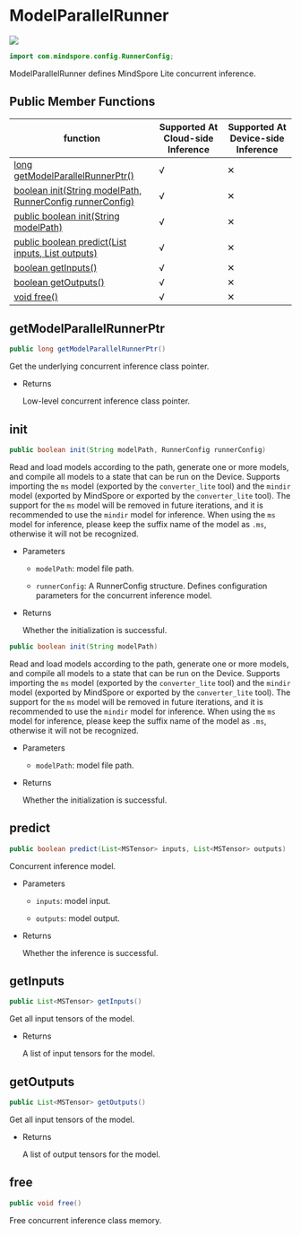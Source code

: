 # ModelParallelRunner

<a href="https://gitee.com/mindspore/docs/blob/master/docs/lite/api/source_en/api_java/model_parallel_runner.md" target="_blank"><img src="https://mindspore-website.obs.cn-north-4.myhuaweicloud.com/website-images/master/resource/_static/logo_source_en.png"></a>

```java
import com.mindspore.config.RunnerConfig;
```

ModelParallelRunner defines MindSpore Lite concurrent inference.

## Public Member Functions

| function                                                       | Supported At Cloud-side Inference | Supported At Device-side Inference |
| ------------------------------------------------------------   |--------|--------|
| [long getModelParallelRunnerPtr()](#getmodelparallelrunnerptr) | √      | ✕      |
| [boolean init(String modelPath, RunnerConfig runnerConfig)](#init)         | √      | ✕      |
| [public boolean init(String modelPath)](#init) | √      | ✕      |
| [public boolean predict(List<MSTensor> inputs, List<MSTensor> outputs)](#predict)   | √      | ✕      |
| [boolean getInputs()](#getinputs)                              | √      | ✕      |
| [boolean getOutputs()](#getoutputs)                            | √      | ✕      |
| [void free()](#free)                                           | √      | ✕      |

## getModelParallelRunnerPtr

```java
public long getModelParallelRunnerPtr()
```

Get the underlying concurrent inference class pointer.

- Returns

  Low-level concurrent inference class pointer.

## init

```java
public boolean init(String modelPath, RunnerConfig runnerConfig)
```

Read and load models according to the path, generate one or more models, and compile all models to a state that can be run on the Device. Supports importing the `ms` model (exported by the `converter_lite` tool) and the `mindir` model (exported by MindSpore or exported by the `converter_lite` tool). The support for the `ms` model will be removed in future iterations, and it is recommended to use the `mindir` model for inference. When using the `ms` model for inference, please keep the suffix name of the model as `.ms`, otherwise it will not be recognized.

- Parameters

    - `modelPath`: model file path.

    - `runnerConfig`: A RunnerConfig structure. Defines configuration parameters for the concurrent inference model.

- Returns

  Whether the initialization is successful.

```java
public boolean init(String modelPath)
```

Read and load models according to the path, generate one or more models, and compile all models to a state that can be run on the Device. Supports importing the `ms` model (exported by the `converter_lite` tool) and the `mindir` model (exported by MindSpore or exported by the `converter_lite` tool). The support for the `ms` model will be removed in future iterations, and it is recommended to use the `mindir` model for inference. When using the `ms` model for inference, please keep the suffix name of the model as `.ms`, otherwise it will not be recognized.

- Parameters

    - `modelPath`: model file path.

- Returns

  Whether the initialization is successful.

## predict

```java
public boolean predict(List<MSTensor> inputs, List<MSTensor> outputs)
```

Concurrent inference model.

- Parameters

    - `inputs`: model input.

    - `outputs`: model output.

- Returns

  Whether the inference is successful.

## getInputs

```java
public List<MSTensor> getInputs()
```

Get all input tensors of the model.

- Returns

  A list of input tensors for the model.

## getOutputs

```java
public List<MSTensor> getOutputs()
```

Get all input tensors of the model.

- Returns

  A list of output tensors for the model.

## free

```java
public void free()
```

Free concurrent inference class memory.
